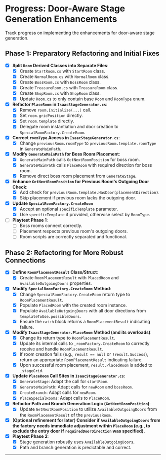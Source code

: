 # Progress: Door-Aware Stage Generation Enhancements

Track progress on implementing the enhancements for door-aware stage generation.

## Phase 1: Preparatory Refactoring and Initial Fixes

- [X] **Split `Room` Derived Classes into Separate Files**:
  - [X] Create `StartRoom.cs` with `StartRoom` class.
  - [X] Create `NormalRoom.cs` with `NormalRoom` class.
  - [X] Create `BossRoom.cs` with `BossRoom` class.
  - [X] Create `TreasureRoom.cs` with `TreasureRoom` class.
  - [X] Create `ShopRoom.cs` with `ShopRoom` class.
  - [X] Update `Room.cs` to only contain base `Room` and `RoomType` enum.
- [X] **Refactor `PlaceRoom` in `IsaacStageGenerator.cs`**:
  - [X] Remove `room.Initialize(...)` call.
  - [X] Set `room.gridPosition` directly.
  - [X] Set `room.template` directly.
  - [X] Delegate room instantiation and door creation to `SpecialRoomFactory.CreateRoom`.
- [X] **Correct `roomType` Access in `IsaacStageGenerator.cs`**:
  - [X] Change `previousRoom.roomType` to `previousRoom.template.roomType` in `GenerateMainPath`.
- [X] **Modify `GenerateMainPath` for Boss Room Placement**:
  - [X] `GenerateMainPath` calls `GetNextRoomPosition` for boss room.
  - [X] `GenerateMainPath` calls `PlaceRoom` with required direction for boss room.
  - [X] Remove direct boss room placement from `GenerateStage`.
- [X] **Enhance `GetNextRoomPosition` for Previous Room's Outgoing Door Check**:
  - [X] Add check for `previousRoom.template.HasDoor(placementDirection)`.
  - [X] Skip placement if previous room lacks the outgoing door.
- [X] **Update `SpecialRoomFactory.CreateRoom`**
  - [X] Accept an optional `specificTemplate` parameter.
  - [X] Use `specificTemplate` if provided, otherwise select by `RoomType`.
- [ ] **Playtest Phase 1**:
  - [ ] Boss rooms connect correctly.
  - [ ] Placement respects previous room's outgoing doors.
  - [ ] Room scripts are correctly separated and functional.

## Phase 2: Refactoring for More Robust Connections

- [X] **Define `RoomPlacementResult` Class/Struct**:
  - [X] Create `RoomPlacementResult` with `PlacedRoom` and `AvailableOutgoingDoors` properties.
- [X] **Modify `SpecialRoomFactory.CreateRoom` Method**:
  - [X] Change `SpecialRoomFactory.CreateRoom` return type to `RoomPlacementResult`.
  - [X] Populate `PlacedRoom` with the created room instance.
  - [X] Populate `AvailableOutgoingDoors` with all door directions from `templateToUse.possibleDoors`.
  - [X] Ensure the `catch` block returns a `RoomPlacementResult` indicating failure.
- [X] **Modify `IsaacStageGenerator.PlaceRoom` Method (and its overloads)**:
  - [X] Change its return type to `RoomPlacementResult`.
  - [X] Update its internal calls to `_roomFactory.CreateRoom` to correctly receive and handle `RoomPlacementResult`.
  - [X] If room creation fails (e.g., `result == null` or `!result.Success`), return an appropriate `RoomPlacementResult` indicating failure.
  - [X] Upon successful room placement, `result.PlacedRoom` is added to `_stageGrid`.
- [X] **Update `PlaceRoom` Call Sites in `IsaacStageGenerator.cs`**:
  - [X] `GenerateStage`: Adapt the call for `startRoom`.
  - [X] `GenerateMainPath`: Adapt calls for `newRoom` and `bossRoom`.
  - [X] `CreateBranch`: Adapt calls for `newRoom`.
  - [X] `PlaceSpecialRooms`: Adapt calls to `PlaceRoom`.
- [X] **Refactor Path and Branch Generation Logic (`GetNextRoomPosition`)**:
  - [X] Update `GetNextRoomPosition` to utilize `AvailableOutgoingDoors` from the `RoomPlacementResult` of the `previousRoom`.
- [X] **(Optional refinement for later) Consider if `AvailableOutgoingDoors` from the factory needs immediate adjustment within `PlaceRoom` (e.g., to exclude the entry door if `requiredDoorDirection` was specified).**
- [X] **Playtest Phase 2**:
  - [X] Stage generation robustly uses `AvailableOutgoingDoors`.
  - [X] Path and branch generation is predictable and correct.

---

